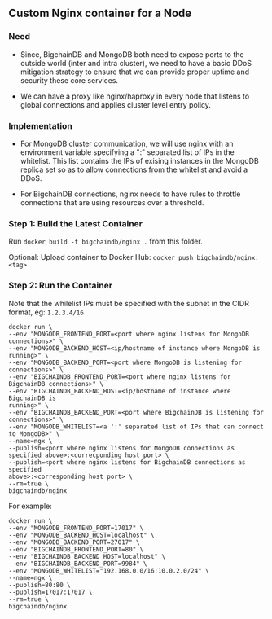 ## Custom Nginx container for a Node

### Need

*  Since, BigchainDB and MongoDB both need to expose ports to the outside
   world (inter and intra cluster), we need to have a basic DDoS mitigation
   strategy to ensure that we can provide proper uptime and security these
   core services.

*  We can have a proxy like nginx/haproxy in every node that listens to
   global connections and applies cluster level entry policy.

### Implementation
*  For MongoDB cluster communication, we will use nginx with an environment
   variable specifying a ":" separated list of IPs in the whitelist. This list
   contains the IPs of exising instances in the MongoDB replica set so as to
   allow connections from the whitelist and avoid a DDoS.

*  For BigchainDB connections, nginx needs to have rules to throttle
   connections that are using resources over a threshold.


### Step 1: Build the Latest Container

Run `docker build -t bigchaindb/nginx .` from this folder.

Optional: Upload container to Docker Hub:
`docker push bigchaindb/nginx:<tag>`

### Step 2: Run the Container

Note that the whilelist IPs must be specified with the subnet in the CIDR
format, eg: `1.2.3.4/16` 

```
docker run \
--env "MONGODB_FRONTEND_PORT=<port where nginx listens for MongoDB connections>" \
--env "MONGODB_BACKEND_HOST=<ip/hostname of instance where MongoDB is running>" \
--env "MONGODB_BACKEND_PORT=<port where MongoDB is listening for connections>" \
--env "BIGCHAINDB_FRONTEND_PORT=<port where nginx listens for BigchainDB connections>" \
--env "BIGCHAINDB_BACKEND_HOST=<ip/hostname of instance where BigchainDB is
running>" \
--env "BIGCHAINDB_BACKEND_PORT=<port where BigchainDB is listening for
connections>" \
--env "MONGODB_WHITELIST=<a ':' separated list of IPs that can connect to MongoDB>" \
--name=ngx \
--publish=<port where nginx listens for MongoDB connections as specified above>:<correcponding host port> \
--publish=<port where nginx listens for BigchainDB connections as specified
above>:<corresponding host port> \
--rm=true \
bigchaindb/nginx
```

For example:
```
docker run \
--env "MONGODB_FRONTEND_PORT=17017" \
--env "MONGODB_BACKEND_HOST=localhost" \
--env "MONGODB_BACKEND_PORT=27017" \
--env "BIGCHAINDB_FRONTEND_PORT=80" \
--env "BIGCHAINDB_BACKEND_HOST=localhost" \
--env "BIGCHAINDB_BACKEND_PORT=9984" \
--env "MONGODB_WHITELIST="192.168.0.0/16:10.0.2.0/24" \
--name=ngx \
--publish=80:80 \
--publish=17017:17017 \
--rm=true \
bigchaindb/nginx
```

